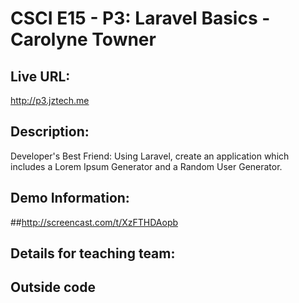 # CSCI E15 - P3: Laravel Basics - Carolyne Towner

## Live URL:
<http://p3.jztech.me>

## Description:
Developer's Best Friend: Using Laravel, create an application which includes a Lorem Ipsum Generator and a Random User Generator.

## Demo Information:
##http://screencast.com/t/XzFTHDAopb

## Details for teaching team:


## Outside code




